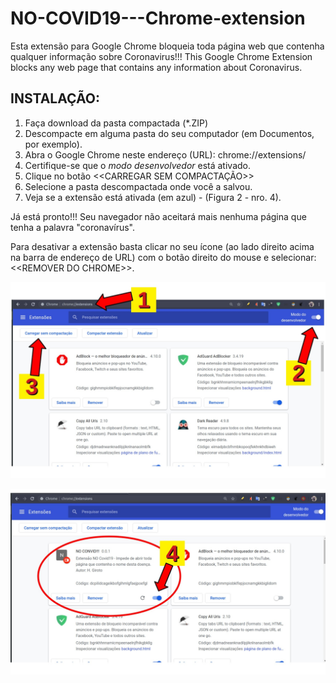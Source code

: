 # NO-COVID19---Chrome-extension
Esta extensão para Google Chrome bloqueia toda página web que contenha qualquer informação sobre Coronavirus!!!
This Google Chrome Extension blocks any web page that contains any information about Coronavirus.

## INSTALAÇÃO:

1. Faça download da pasta compactada (\*.ZIP)
2. Descompacte em alguma pasta do seu computador (em Documentos, por exemplo).
3. Abra o Google Chrome neste endereço (URL): chrome://extensions/
4. Certifique-se que o *modo desenvolvedor* está ativado.
5. Clique no botão <<CARREGAR SEM COMPACTAÇÃO>>
6. Selecione a pasta descompactada onde você a salvou.
7. Veja se a extensão está ativada (em azul) - (Figura 2 - nro. 4).

Já está pronto!!! Seu navegador não aceitará mais nenhuma página que tenha a palavra "coronavírus".

Para desativar a extensão basta clicar no seu ícone (ao lado direito acima na barra de endereço de URL) com o botão direito do mouse e selecionar: \<<REMOVER DO CHROME\>>.

![Figura 1](https://github.com/HelioGiroto/NO-COVID19---Chrome-extension/blob/master/tutorial_1.jpg?raw=true)

![Figura 2](https://github.com/HelioGiroto/NO-COVID19---Chrome-extension/blob/master/tutorial_2.jpg?raw=true)




